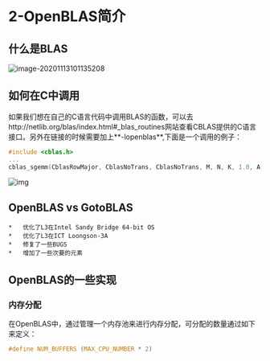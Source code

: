 # 2-OpenBLAS简介

## 什么是BLAS

![image-20201113101135208](C:\Users\ytn\AppData\Roaming\Typora\typora-user-images\image-20201113101135208.png)

## 如何在C中调用

如果我们想在自己的C语言代码中调用BLAS的函数，可以去http://netlib.org/blas/index.html#_blas_routines网站查看CBLAS提供的C语言接口。另外在链接的时候需要加上**-lopenblas**,下面是一个调用的例子：

```c
#include <cblas.h>
...
cblas_sgemm(CblasRowMajor, CblasNoTrans, CblasNoTrans, M, N, K, 1.0, A, K, B, N, 0.0, result, N);
```

![img](https://petewarden.files.wordpress.com/2015/04/gemm_corrected.png)

## OpenBLAS vs GotoBLAS

	*	优化了L3在Intel Sandy Bridge 64-bit OS
	*	优化了L3在ICT Loongson-3A
	*	修复了一些BUGS
	*	增加了一些次要的元素



## OpenBLAS的一些实现

### 内存分配

在OpenBLAS中，通过管理一个内存池来进行内存分配，可分配的数量通过如下来定义：

```c
#define NUM_BUFFERS (MAX_CPU_NUMBER * 2)
```

